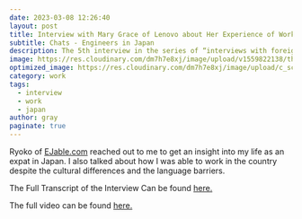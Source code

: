 ```yaml
---
date: 2023-03-08 12:26:40
layout: post
title: Interview with Mary Grace of Lenovo about Her Experience of Working in Japan
subtitle: Chats - Engineers in Japan
description: The 5th interview in the series of “interviews with foreign engineers in Japan“. EJable.com’s Ryoko Nagai talks to Mary Grygjeanne Grace of Lenovo, Japan, about her experiences of working in Japan, as well as Life in Japan.
image: https://res.cloudinary.com/dm7h7e8xj/image/upload/v1559822138/theme9_v273a9.jpg
optimized_image: https://res.cloudinary.com/dm7h7e8xj/image/upload/c_scale,w_380/v1559822138/theme9_v273a9.jpg
category: work
tags:
  - interview
  - work
  - japan
author: gray
paginate: true
---
```


Ryoko of <a href="https://www.ejable.com/">EJable.com</a> reached out to me to get an insight into my life as an expat in Japan.
I also talked about how I was able to work in the country despite the cultural differences and the language barriers.

The Full Transcript of the Interview Can be found <a href="https://www.ejable.com/interviews-with-engineers-in-japan/interview-with-mary-grace-of-lenovo-japan/">here.</a>

The full video can be found <a href="https://www.youtube.com/watch?v=T8yzdFee9Pw&t=1s">here.</a>